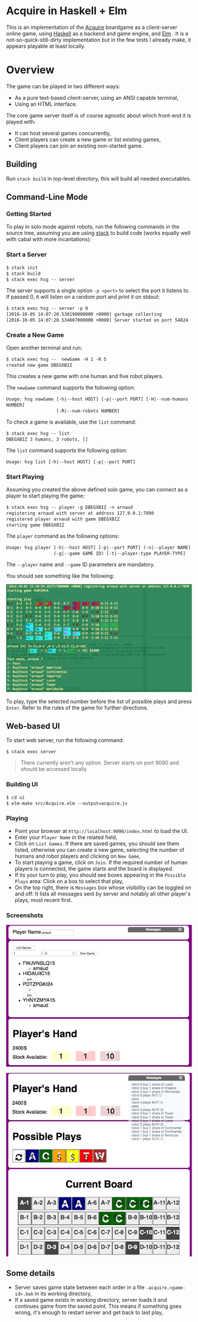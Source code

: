 # Acquire in Haskell + Elm

This is an implementation of the [Acquire](http://www.webnoir.com/bob/sid/acquire.htm) boardgame as a client-server online game, using [Haskell](httP;//haskell.org) as a backend and game engine, and [Elm](http://elm-lang.org) . It is a not-so-quick-still-dirty implementation but in the few tests I already make, it appears playable at least locally.

# Overview

The game can be played in two different ways:

* As a pure text-based client-server, using an ANSI capable terminal, 
* Using an HTML interface.

The core game server itself is of course agnostic about which front-end it is played with: 

* It can host several games concurrently,
* Client players can create a new game or list existing games,
* Client players can join an existing non-started game.

## Building

Run `stack build` in top-level directory, this will build all needed executables.

## Command-Line Mode

### Getting Started ###

To play in solo mode against robots, run the following commands in the source tree, assuming you are using
[stack](https://github.com/commercialhaskell/stack) to build code (works equally well with cabal with more incantations):

### Start a Server

    $ stack init
    $ stack build
    $ stack exec hsg -- server

The server supports a single option `-p <port>` to select the port it listens to. If passed 0, it will listen on a random port and
print it on stdout:

```
$ stack exec hsg -- server -p 0
[2016-10-05 14:07:20.538190000000 +0000] garbage collecting
[2016-10-05 14:07:20.534807000000 +0000] Server started on port 54824
```

### Create a New Game

Open another terminal and run:

    $ stack exec hsg --  newGame -H 1 -R 5
    created new game DBEGXBIZ

This creates a new game with one human and five robot players.

The `newGame` command supports the following option:

```
Usage: hsg newGame [-h|--host HOST] [-p|--port PORT] [-H|--num-humans NUMBER]
                   [-R|--num-robots NUMBER]
```

To check a game is available, use the `list` command:

    $ stack exec hsg -- list
    DBEGXBIZ 3 humans, 3 robots, []

The `list` command supports the following option:

```
Usage: hsg list [-h|--host HOST] [-p|--port PORT]
```

### Start Playing

Assuming you created the above defined solo game, you can connect as a player to start playing the game:

    $ stack exec hsg -- player -g DBEGXBIZ -n arnaud
    registering arnaud with server at address 127.0.0.1:7890
    registered player arnaud with game DBEGXBIZ
    starting game DBEGXBIZ

The `player` command as the following options:

```
Usage: hsg player [-h|--host HOST] [-p|--port PORT] (-n|--player NAME)
                  (-g|--game GAME ID) [-t|--player-type PLAYER-TYPE]
```

The `--player` name and `--game` ID parameters are mandatory.

You should see something like the following:

![](ui/images/cli-player.png)

To play, type the selected number before the list of possible plays and press `Enter`. Refer to the rules of the game for further
directions.

## Web-based UI

To start web server, run the following command:

```
$ stack exec server
```

> There currently aren't any option. Server starts on port 9090 and should be accessed locally

### Building UI

```
$ cd ui
$ elm-make src/Acquire.elm --output=acquire.js
```

### Playing

* Point your browser at `http://localhost:9090/index.html` to load the UI. 
* Enter your `Player Name` in the related field,
* Click on `List Games`. If there are saved games, you should see them listed, otherwise you can create a new game, selecting the
  number of humans and robot players and clicking on `New Game`,
* To start playing a game, click on `Join`. If the required number of human players is connected, the game starts and the board is
  displayed. 
* If its your turn to play, you should see boxes appearing in the `Possible Plays` area: Click on a box to select that play,
* On the top right, there is `Messages` box whose visibility can be toggled on and off: It lists all messages sent by server and
  notably all other player's plays, most recent first.
  
### Screenshots

![](ui/images/ui-player.png)

![](ui/images/ui-player-list.png)

## Some details

* Server saves game state between each order in a file `.acquire.<game-id>.bak` in its working directory,
* If a saved game exists in working directory, server loads it and continues game from the saved point. This means if something goes
  wrong, it's enough to restart server and get back to last play,
